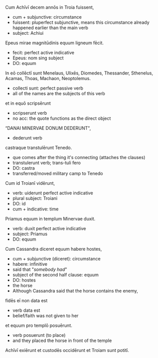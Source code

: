 Cum Achīvī decem annōs in Troia fuissent, 
- cum + subjunctive: circumstance
- fuissent: pluperfect subjunctive, means this circumstance already happened earlier than the main verb
- subject: Achiui

Epeus mirae magnitūdinis equum ligneum fēcit. 
- fecit: perfect active indicative
- Epeus: nom sing subject
- DO: equum

In eō collēctī sunt Menelaus, Ulixēs, Diomedes, Thessander, Sthenelus, Acamas, Thoas, Machaon, Neoptolemus. 
- collecti sunt: perfect passive verb
- all of the names are the subjects of this verb

et in equō scripsērunt 
- scripserunt verb
- no acc: the quote functions as the direct object

“DANAI MINERVAE DONUM DEDERUNT",
- dederunt verb

castraque transtulērunt Tenedo. 
- que comes after the thing it's connecting (attaches the clauses)
- transtulerunt verb; trans-tuli fero
- DO: castra
- transferred/moved military camp to Tenedo

Cum id Troianī vidērunt, 
- verb: uiderunt perfect active indicative
- plural subject: Troiani
- DO: id
- cum + indicative: time

Priamus equum in templum Minervae duxit. 
- verb: duxit perfect active indicative
- subject: Priamus
- DO: equum

Cum Cassandra diceret equum habere hostes,
- cum + subjunctive (diceret): circumstance
- habere: infinitive
- said that "_somebody had_"
- subject of the second half clause: equum
- DO: hostes
- the horse 
- Although Cassandra said that the horse contains the enemy, 

fidēs eī non data est 
- verb data est
- belief/faith was not given to her

et equum pro templō posuērunt.
- verb posuerunt (to place)
- and they placed the horse in front of the temple

Achīvī exiērunt et custodēs occidērunt et Troiam sunt potitī.
